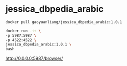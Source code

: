 # jessica_dbpedia_arabic

```bash
docker pull gaoyuanliang/jessica_dbpedia_arabic:1.0.1

docker run -it \
-p 5987:5987 \
-p 4522:4522 \
jessica_dbpedia_arabic:1.0.1 \
bash
```

http://0.0.0.0:5987/browser/
